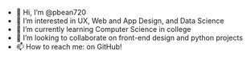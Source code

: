 - 👋 Hi, I’m @pbean720
- 👀 I’m interested in UX, Web and App Design, and Data Science
- 🌱 I’m currently learning Computer Science in college
- 💞️ I’m looking to collaborate on front-end design and python projects
- 📫 How to reach me: on GitHub!

<!---
pbean720/pbean720 is a ✨ special ✨ repository because its `README.md` (this file) appears on your GitHub profile.
You can click the Preview link to take a look at your changes.
--->
